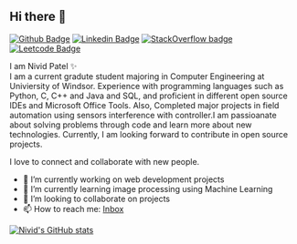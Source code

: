 ## Hi there 👋
[![Github Badge](https://img.shields.io/badge/-nivid26-purple?style=flat&logo=github&logoColor=white&link=https://github.com/nivid26)](https://github.com/nivid26)
[![Linkedin Badge](https://img.shields.io/badge/-Nivid-blue?style=flat&logo=Linkedin&logoColor=white&link=https://www.linkedin.com/in/nividpatel/)](https://www.linkedin.com/in/nividpatel/)
[![StackOverflow badge](https://img.shields.io/badge/-Nivid-white?style=flat&logo=stack-overflow&logoColor=orange&link=https://stackoverflow.com/users/13728948/nivid-patel)](https://stackoverflow.com/users/13728948/nivid-patel)
[![Leetcode Badge](https://img.shields.io/badge/-nividpatel-pink?style=flat&logo=leetcode&logoColor=black&link=https://leetcode.com/nividpatel/)](https://leetcode.com/nividpatel/)



I am Nivid Patel ✨ <br>
I am a current gradute student majoring in Computer Engineering at Univiersity of Windsor. Experience with programming languages such as Python, C, C++ and Java and SQL, and proficient in different open source IDEs and Microsoft Office Tools. Also, Completed major projects in field automation using sensors interference with controller.I am passioanate about solving problems through code and learn more about new technologies. Currently, I am looking forward to contribute in open source projects.

I love to connect and collaborate with new people.


- 🔭 I’m currently working on web development projects
- 🌱 I’m currently learning image processing using Machine Learning
- 👯 I’m looking to collaborate on projects
- 📫 How to reach me: [Inbox](mailto:patelnivid@gmail.com)

[![Nivid's GitHub stats](https://github-readme-stats.vercel.app/api?username=nivid26&show_icons=true&theme=tokyonight)](https://github.com/nivid26)


